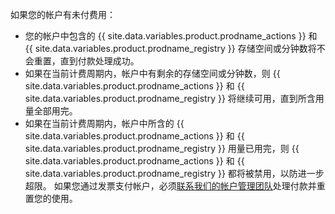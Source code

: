如果您的帐户有未付费用：

* 您的帐户中包含的 {{ site.data.variables.product.prodname_actions }} 和 {{ site.data.variables.product.prodname_registry }} 存储空间或分钟数将不会重置，直到付款处理成功。
* 如果在当前计费周期内，帐户中有剩余的存储空间或分钟数，则 {{ site.data.variables.product.prodname_actions }} 和 {{ site.data.variables.product.prodname_registry }} 将继续可用，直到所含用量全部用完。
* 如果在当前计费周期内，帐户中所含的 {{ site.data.variables.product.prodname_actions }} 和 {{ site.data.variables.product.prodname_registry }} 用量已用完，则 {{ site.data.variables.product.prodname_actions }} 和 {{ site.data.variables.product.prodname_registry }} 都将被禁用，以防进一步超限。 如果您通过发票支付帐户，必须[联系我们的帐户管理团队](https://enterprise.github.com/contact)处理付款并重置您的使用。
